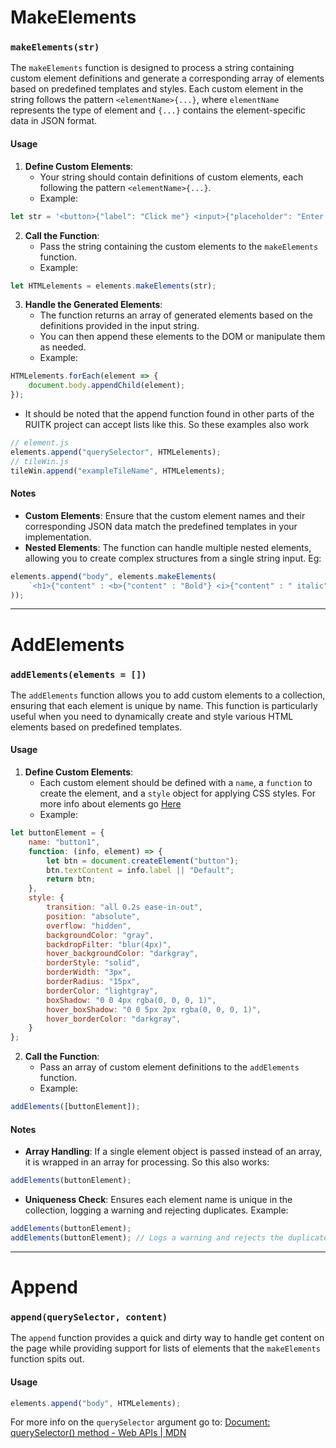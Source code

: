 # MakeElements
### `makeElements(str)`

The `makeElements` function is designed to process a string containing custom element definitions and generate a corresponding array of elements based on predefined templates and styles. Each custom element in the string follows the pattern `<elementName>{...}`, where `elementName` represents the type of element and `{...}` contains the element-specific data in JSON format.

#### Usage

1. **Define Custom Elements**:
   - Your string should contain definitions of custom elements, each following the pattern `<elementName>{...}`.
   - Example:
```javascript
let str = '<button>{"label": "Click me"} <input>{"placeholder": "Enter text"}';
```

2. **Call the Function**:
   - Pass the string containing the custom elements to the `makeElements` function.
   - Example:
```javascript
let HTMLelements = elements.makeElements(str);
```

3. **Handle the Generated Elements**:
   - The function returns an array of generated elements based on the definitions provided in the input string.
   - You can then append these elements to the DOM or manipulate them as needed.
   - Example:
```javascript
HTMLelements.forEach(element => {
	document.body.appendChild(element);
});
```
 - It should be noted that the append function found in other parts of the RUITK project can accept lists like this. So these examples also work
```javascript
// element.js
elements.append("querySelector", HTMLelements);
// tileWin.js
tileWin.append("exampleTileName", HTMLelements);
```

#### Notes
- **Custom Elements**: Ensure that the custom element names and their corresponding JSON data match the predefined templates in your implementation.
- **Nested Elements**: The function can handle multiple nested elements, allowing you to create complex structures from a single string input.  Eg:
```js
elements.append("body", elements.makeElements(
	`<h1>{"content" : <b>{"content" : "Bold"} <i>{"content" : " italic"}}` 
));
```

- - -
# AddElements

### `addElements(elements = [])`

The `addElements` function allows you to add custom elements to a collection, ensuring that each element is unique by name. This function is particularly useful when you need to dynamically create and style various HTML elements based on predefined templates.

#### Usage

1. **Define Custom Elements**:
   - Each custom element should be defined with a `name`, a `function` to create the element, and a `style` object for applying CSS styles. For more info about elements go [Here](Making%20Elements.md)
   - Example:
```javascript
let buttonElement = {
	name: "button1",
	function: (info, element) => {
		let btn = document.createElement("button");
		btn.textContent = info.label || "Default";
		return btn;
	},
	style: {
		transition: "all 0.2s ease-in-out",
		position: "absolute",
		overflow: "hidden",
		backgroundColor: "gray",
		backdropFilter: "blur(4px)",
		hover_backgroundColor: "darkgray",
		borderStyle: "solid",
		borderWidth: "3px",
		borderRadius: "15px",
		borderColor: "lightgray",
		boxShadow: "0 0 4px rgba(0, 0, 0, 1)",
		hover_boxShadow: "0 0 5px 2px rgba(0, 0, 0, 1)",
		hover_borderColor: "darkgray",
	}
};
```

2. **Call the Function**:
   - Pass an array of custom element definitions to the `addElements` function.
   - Example:
```javascript
addElements([buttonElement]);
```
#### Notes
- **Array Handling**: If a single element object is passed instead of an array, it is wrapped in an array for processing. So this also works:
```javascript
addElements(buttonElement);
```
- **Uniqueness Check**: Ensures each element name is unique in the collection, logging a warning and rejecting duplicates. Example:
```javascript
addElements(buttonElement);
addElements(buttonElement); // Logs a warning and rejects the duplicate
```
- - -

# Append
### `append(querySelector, content)`

The `append` function provides a quick and dirty way to handle get content on the page while providing support for lists of elements that the `makeElements` function spits out.

#### Usage 
```js
elements.append("body", HTMLelements);
```
For more info on the `querySelector` argument go to: [Document: querySelector() method - Web APIs | MDN](https://developer.mozilla.org/en-US/docs/Web/API/Document/querySelector) 